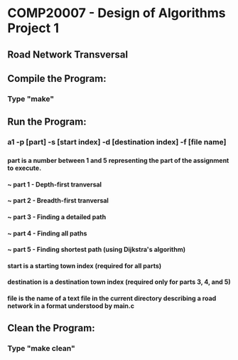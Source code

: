 # COMP20007 - Design of Algorithms Project 1
## Road Network Transversal
##
## Compile the Program:
### Type "make"
## Run the Program:
### a1 -p [part] -s [start index] -d [destination index] -f [file name]
###
#### part is a number between 1 and 5 representing the part of the assignment to execute.
#### ~ part 1 - Depth-first tranversal
#### ~ part 2 - Breadth-first tranversal
#### ~ part 3 - Finding a detailed path
#### ~ part 4 - Finding all paths
#### ~ part 5 - Finding shortest path (using Dijkstra's algorithm)
#### start is a starting town index (required for all parts)
#### destination is a destination town index (required only for parts 3, 4, and 5)
#### file is the name of a text file in the current directory describing a road network in a format understood by main.c
##
## Clean the Program:
### Type "make clean"

